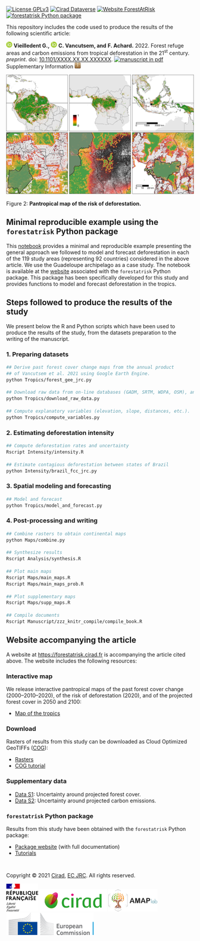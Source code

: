 
[![License
GPLv3](https://img.shields.io/badge/licence-GPLv3-8f10cb.svg)](https://www.gnu.org/licenses/gpl-3.0.html)
[![Cirad
Dataverse](https://img.shields.io/badge/DOI-10.18167/DVN1/7N2BTU-green)](https://doi.org/10.18167/DVN1/7N2BTU)
[![Website
ForestAtRisk](https://img.shields.io/badge/web-ForestAtRisk-blue)](https://forestatrisk.cirad.fr)
[![forestatrisk Python
package](https://img.shields.io/badge/python-forestatrisk-306998?logo=python&logoColor=ffd43b&color=306998)](https://ecology.ghislainv.fr/forestatrisk)

This repository includes the code used to produce the results of the
following scientific article:

<a href="https://orcid.org/0000-0002-1685-4997"><img alt="ORCID logo" src="Website/images/Logo_ORCID.png" width="16" height="16" /></a>
**Vieilledent G.,**
<a href="https://orcid.org/0000-0003-3851-8588"><img alt="ORCID logo" src="Website/images/Logo_ORCID.png" width="16" height="16" /></a>
**C. Vancutsem, and** **F. Achard.** 2022. Forest refuge areas and
carbon emissions from tropical deforestation in the 21<sup>st</sup>
century. *preprint*. doi:
[10.1101/XXXX.XX.XX.XXXXXX](https://doi.org/10.1101/XXXX.XX.XX.XXXXXX).
[![manuscript in
pdf](Website/images/logo-pdf.png "manuscript in pdf")](https://forestatrisk.cirad.fr/article/Vieilledent2022-preprint.pdf)
Supplementary Information
[![SI](Website/images/logo-zip.png "supplementary information")](https://forestatrisk.cirad.fr/article/Vieilledent2022-preprint-SI.pdf)

<img alt="ORCID logo" src="Manuscript/Article/figures/prob_zoom.png" />

Figure 2: **Pantropical map of the risk of deforestation.**

## Minimal reproducible example using the `forestatrisk` Python package

This
[notebook](https://ecology.ghislainv.fr/forestatrisk/notebooks/far_tropics.html)
provides a minimal and reproducible example presenting the general
approach we followed to model and forecast deforestation in each of the
119 study areas (representing 92 countries) considered in the above
article. We use the Guadeloupe archipelago as a case study. The notebook
is available at the [website](https://ecology.ghislainv.fr/forestatrisk)
associated with the `forestatrisk` Python package. This package has been
specifically developed for this study and provides functions to model
and forecast deforestation in the tropics.

## Steps followed to produce the results of the study

We present below the R and Python scripts which have been used to
produce the results of the study, from the datasets preparation to the
writing of the manuscript.

### 1. Preparing datasets

``` bash
## Derive past forest cover change maps from the annual product 
## of Vancutsem et al. 2021 using Google Earth Engine.
python Tropics/forest_gee_jrc.py

## Download raw data from on-line databases (GADM, SRTM, WDPA, OSM), and Google Drive.
python Tropics/download_raw_data.py

## Compute explanatory variables (elevation, slope, distances, etc.).
python Tropics/compute_variables.py
```

### 2. Estimating deforestation intensity

``` bash
## Compute deforestation rates and uncertainty
Rscript Intensity/intensity.R

## Estimate contagious deforestation between states of Brazil
python Intensity/brazil_fcc_jrc.py
```

### 3. Spatial modeling and forecasting

``` bash
## Model and forecast
python Tropics/model_and_forecast.py
```

### 4. Post-processing and writing

``` bash
## Combine rasters to obtain continental maps
python Maps/combine.py

## Synthesize results
Rscript Analysis/synthesis.R

## Plot main maps
Rscript Maps/main_maps.R
Rscript Maps/main_maps_prob.R

## Plot supplementary maps
Rscript Maps/supp_maps.R

## Compile documents
Rscript Manuscript/zzz_knitr_compile/compile_book.R
```

## Website accompanying the article

A website at <https://forestatrisk.cirad.fr> is accompanying the article
cited above. The website includes the following resources:

### Interactive map

We release interactive pantropical maps of the past forest cover change
(2000–2010–2020), of the risk of deforestation (2020), and of the
projected forest cover in 2050 and 2100:

-   [Map of the tropics](https://forestatrisk.cirad.fr/maps.html)

### Download

Rasters of results from this study can be downloaded as Cloud Optimized
GeoTIFFs ([COG](https://www.cogeo.org/)):

-   [Rasters](https://forestatrisk.cirad.fr/rasters.html)
-   [COG tutorial](https://forestatrisk.cirad.fr/notebooks/cog.html)

### Supplementary data

-   [Data S1](https://forestatrisk.cirad.fr/data-s.html): Uncertainty
    around projected forest cover.
-   [Data S2](https://forestatrisk.cirad.fr/data-s.html): Uncertainty
    around projected carbon emissions.

### `forestatrisk` Python package

Results from this study have been obtained with the `forestatrisk`
Python package:

-   [Package website](https://ecology.ghislainv.fr/forestatrisk/) (with
    full documentation)
-   [Tutorials](https://ecology.ghislainv.fr/forestatrisk/articles.html)

<span style="display: block; height: 15px;"></span>
<p>
Copyright © 2021 <a href="https://www.cirad.fr/en/">Cirad</a>,
<a href="https://ec.europa.eu/jrc/en">EC JRC</a>. All rights reserved.
</p>

<a href="https://www.cirad.fr/en/"><img alt="RF" src="Website/images/Logo_RF.jpg" height="75"></a>
<a href="https://www.cirad.fr/en/"><img alt="Cirad" src="Website/images/Logo_Cirad.jpg" height="60"></a>
<a href="https://amap.cirad.fr"><img alt="AMAP" src="Website/images/Logo_AMAP.jpg" height="60"></a>
<a href="https://ec.europa.eu/jrc/en"><img alt="Cirad" src="Website/images/Logo_JRC.png" height="60"></a>

<!-- End of file -->
